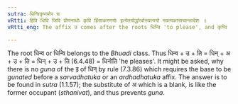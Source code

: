 ```yaml
---
sutra: धिन्विकृण्व्योर च
vRtti: हिवि धिवि जिवि प्रीणनाथोः कृवि हिंसाकरणयोः इत्येतयोर्द्धात्वोरुप्रत्ययो भवत्यकारश्चान्तादेशः ॥
vRtti_eng: The affix उ comes after the roots धिन्वि 'to please', and कृण्वि 'to hurt', when a _sarvadhatuka_ affix denoting the agent follows; and in these verbs अ is the substitute of the final इ.

---
```

The root धिन्व or धिन्वि belongs to the _Bhuadi_ class. Thus धिन्व + उ + ति = धिन् + अ + उ + ति = धिन् + उ + ति (6.4.48) = धिनोति 'he pleases'. It might be asked, why there is no _guna_ of the इ of धिन् by rule (7.3.86) which requires the base to be _gunated_ before a _sarvadhatuka_ or an _ardhadhatuka_ affix. The answer is to be found in _sutra_ (1.1.57); the substitute of अ which is a blank, is like the former occupant (_sthanivat_), and thus prevents _guna_. 